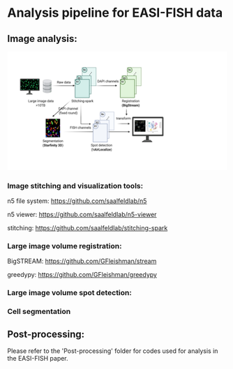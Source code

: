 # Analysis pipeline for EASI-FISH data


## Image analysis: 
![](/EASI-FISH_pipeline.png)
### Image stitching and visualization tools:  

n5 file system:
https://github.com/saalfeldlab/n5

n5 viewer: 
https://github.com/saalfeldlab/n5-viewer

stitching: 
https://github.com/saalfeldlab/stitching-spark

### Large image volume registration:   

BigSTREAM:
https://github.com/GFleishman/stream

greedypy:
https://github.com/GFleishman/greedypy

### Large image volume spot detection: 

### Cell segmentation


## Post-processing: 
Please refer to the 'Post-processing' folder for codes used for analysis in the EASI-FISH paper. 


